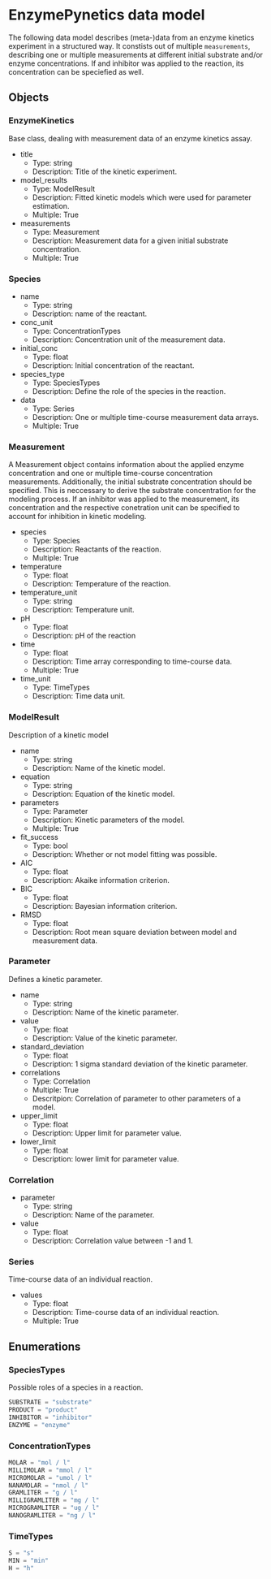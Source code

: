 # EnzymePynetics data model

The following data model describes (meta-)data from an enzyme kinetics experiment in a structured way. It constists out of multiple ```measurements```, describing one or multiple measurements at different initial substrate and/or enzyme concentrations. If and inhibitor was applied to the reaction, its concentration can be speciefied as well.

## Objects

### EnzymeKinetics

Base class, dealing with measurement data of an enzyme kinetics assay.

- title
  - Type: string
  - Description: Title of the kinetic experiment.
- model_results
  - Type: ModelResult
  - Description: Fitted kinetic models which were used for parameter estimation.
  - Multiple: True
- measurements
  - Type: Measurement
  - Description: Measurement data for a given initial substrate concentration.
  - Multiple: True

### Species

- name
  - Type: string
  - Description: name of the reactant.
- conc_unit
  - Type: ConcentrationTypes
  - Description: Concentration unit of the measurement data.
- initial_conc
  - Type: float
  - Description: Initial concentration of the reactant.
- species_type
  - Type: SpeciesTypes
  - Description: Define the role of the species in the reaction.
- data
  - Type: Series
  - Description: One or multiple time-course measurement data arrays.
  - Multiple: True

### Measurement

A Measurement object contains information about the applied enzyme concentration and one or multiple time-course concentration measurements. Additionally, the initial substrate concentration should be specified. This is neccessary to derive the substrate concentration for the modeling process. If an inhibitor was applied to the measurement, its concentration and the respective conetration unit can be specified to account for inhibition in kinetic modeling.

- species
  - Type: Species
  - Description: Reactants of the reaction.
  - Multiple: True
- temperature
  - Type: float
  - Description: Temperature of the reaction.
- temperature_unit
  - Type: string
  - Description: Temperature unit.
- pH
  - Type: float
  - Description: pH of the reaction
- time
  - Type: float
  - Description: Time array corresponding to time-course data.
  - Multiple: True
- time_unit
  - Type: TimeTypes
  - Description: Time data unit.

### ModelResult

Description of a kinetic model

- name
  - Type: string
  - Description: Name of the kinetic model.
- equation
  - Type: string
  - Description: Equation of the kinetic model.
- parameters
  - Type: Parameter
  - Description: Kinetic parameters of the model.
  - Multiple: True
- fit_success
  - Type: bool
  - Description: Whether or not model fitting was possible.
- AIC
  - Type: float
  - Description: Akaike information criterion.
- BIC
  - Type: float
  - Description: Bayesian information criterion.
- RMSD
  - Type: float
  - Description: Root mean square deviation between model and measurement data.

### Parameter

Defines a kinetic parameter.

- name
  - Type: string
  - Description: Name of the kinetic parameter.
- value
  - Type: float
  - Description: Value of the kinetic parameter.
- standard_deviation
  - Type: float
  - Description: 1 sigma standard deviation of the kinetic parameter.
- correlations
  - Type: Correlation
  - Multiple: True
  - Descritpion: Correlation of parameter to other parameters of a model.
- upper_limit
  - Type: float
  - Description: Upper limit for parameter value.
- lower_limit
  - Type: float
  - Description: lower limit for parameter value.

### Correlation

- parameter
  - Type: string
  - Description: Name of the parameter.
- value
  - Type: float
  - Description: Correlation value between -1 and 1.

### Series

Time-course data of an individual reaction.

- values
  - Type: float
  - Description: Time-course data of an individual reaction.
  - Multiple: True

## Enumerations

### SpeciesTypes

Possible roles of a species in a reaction.

```python
SUBSTRATE = "substrate"
PRODUCT = "product"
INHIBITOR = "inhibitor"
ENZYME = "enzyme"
```

### ConcentrationTypes

```python
MOLAR = "mol / l"
MILLIMOLAR = "mmol / l"
MICROMOLAR = "umol / l"
NANAMOLAR = "nmol / l"
GRAMLITER = "g / l"
MILLIGRAMLITER = "mg / l"
MICROGRAMLITER = "ug / l"
NANOGRAMLITER = "ng / l"
```

### TimeTypes

```python
S = "s"
MIN = "min"
H = "h"
```
